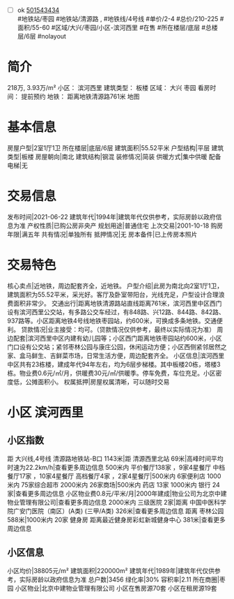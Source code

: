 - [ ] ok [501543434](https://bj.5i5j.com/ershoufang/501543434.html)  
 #地铁站/枣园 #地铁站/清源路 ,  #地铁线/4号线
#单价/2-4 #总价/210-225 #面积/55-60   #区域/大兴/枣园/小区-滨河西里 #在售 #所在楼层/底层 #总楼层/6层 #nolayout 
# 简介 
 218万,  3.93万/m² 
小区： 滨河西里
建筑类型： 板楼
区域： 大兴 枣园
看房时间： 提前预约
地铁： 距离地铁清源路761米 地图
# 基本信息 
 房屋户型|2室1厅1卫
所在楼层|底层/6层
建筑面积|55.52平米
户型结构|平层
建筑类型|板楼
房屋朝向|南北
建筑结构|钢混
装修情况|简装
供暖方式|集中供暖
配备电梯|无
# 交易信息 
 发布时间|2021-06-22
建筑年代|1994年|建筑年代仅供参考，实际房龄以政府信息为准
产权性质|已购公房非央产
规划用途|普通住宅
上次交易|2001-10-18
购房年限|满五年
共有情况|单独所有
抵押情况|无
房本备件|已上传房本照片
# 交易特色 
 核心卖点|近地铁，周边配套齐全，近地铁。
户型介绍|此房为南北向2室1厅1卫，建筑面积为55.52平米，采光好。客厅及卧室带阳台，光线充足，户型设计合理浪费面积非常少。
交通出行|距离地铁清源路站直线距离761米，滨河西里中区西门设有滨河西里公交站，有多路公交车经过，有848路、兴12路、844路、842路、937路等。小区距离地铁4号线地铁枣园站，约600米，可换成多条地铁。交通便利。
贷款情况|业主接受：均可。（贷款情况仅供参考，最终以实际情况为准）
周边配套|滨河西里中区内建有幼儿园等；小区西门距离地铁枣园站约600米，小区门口设有公交站；紧邻枣林公园与康庄公园，休闲运动方便；小区西侧紧邻居然之家、盒马鲜生、吉鲜菜市场，日常生活方便，周边配套齐全。
小区信息|滨河西里中区共有23栋楼，建成年代94年左右，均为6层步梯楼。其中板楼20栋，塔楼3栋。物业费0.6元/㎡/月，供暖费30元/㎡/供暖季。停车免费，车位充足。小区密度低，公摊面积小。
权属抵押|房屋权属清晰，可以随时交易
# 小区 滨河西里
## 小区指数 
 距 大兴线,4号线 清源路地铁站-B口 1143米|距 清源西里北站 69米|高峰时间平均时速为22.2km/h|查看更多周边信息
500米内 平价餐厅138家 ，9家4星餐厅
中档餐厅17家 ，10家4星餐厅
高档餐厅4家 ，2家4星餐厅|500米内 6家便利店
1000米内 75家综合超市
2000米内 26家商场|500米内 药店 13家
1000米内 银行 24家|查看更多周边信息
小区物业费0.8元/平米/月|2000年建成|物业公司为北京中建物业管理有限公司|查看更多周边信息
2000米内 三级医院 2家|距离 中国中医科学院广安门医院（南区）(A类) (三甲/A类) 326米|查看更多周边信息
距离 枣林公园 588米|1000米内 20家 健身房
距离最近健身房彩虹新城健身中心 381米|查看更多周边信息
## 小区信息 
 小区均价|38805元/m²
建筑面积|220000m²
建筑年代|1989年|建筑年代仅供参考，实际房龄以政府信息为准
总户数|3456
绿化率|30%
容积率|2.11
所在商圈|枣园
小区物业|北京中建物业管理有限公司
小区在售房源70套
小区在租房源19套

